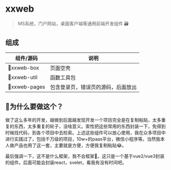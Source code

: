 # xxweb
> MS系统，门户网站，桌面客户端等通用前端开发组件 🗃️

## 组成

| 组件/源码         | 说明                |
|---------------|-------------------|
| 🚀xxweb-box   | 页面空壳              |
| 🚀xxweb-util  | 函数工具包             |
| 🌛xxweb-pages | 包含登录页，错误页的源码，后面放出 |

## 🤔为什么要做这个？
做了这么多年的开发，越做到后面越发现开发一个项目完全是在复制粘贴，太多重复的东西，太多重复的轮子，没啥意义。索性把这些常用的东西封装一下，免得到时候找代码，到各个项目中去检索。上述这些组件可以放心使用，我在众多项目中进行实践过了，包括千万级的项目，10w+的paas平台，微信小程序等。当然我本人做产品也用了这一套，主要就是方便，方便我复制粘贴😂。

最后强调一下，这不是什么框架，我不会框架🙏。这只是一个基于vue2/vue3封装的组件。后面可能会封装react，svelet，看我有没有时间吧。